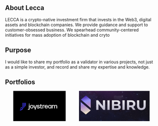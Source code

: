 ## About Lecca

LECCA is a crypto-native investment firm that invests in the Web3, digital assets and blockchain companies.
We provide guidance and support to customer-obsessed business.
We spearhead community-centered initiatives for mass adoption of blockchain and cryto

## Purpose

I would like to share my portfolio as a validator in various projects, not just as a simple investor, and record and share my expertise and knowledge.

## Portfolios

<p align="center">
  <img height="100" height="auto" src="https://github.com/bjGang/LeccaWeb3/blob/master/Joystream.png" style="margin-right: 40px;">
  <img height="100" height="auto" src="https://github.com/bjGang/LeccaWeb3/blob/master/Nibiru.png">
</p>


